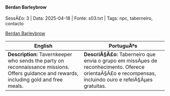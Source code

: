 ﻿
#### Berdan Barleybrow

SessÃ£o: 3 | Data: 2025-04-18 | Fonte: s03.txt | Tags: npc, taberneiro, contacto

[Berdan Barleybrow](berdan_barleybrow.png)

| English | PortuguÃªs |
|---------|-----------|
| **Description:** Tavernkeeper who sends the party on reconnaissance missions. Offers guidance and rewards, including gold and free meals. | **DescriÃ§Ã£o:** Taberneiro que envia o grupo em missÃµes de reconhecimento. Oferece orientaÃ§Ã£o e recompensas, incluindo ouro e refeiÃ§Ãµes gratuitas. |


























